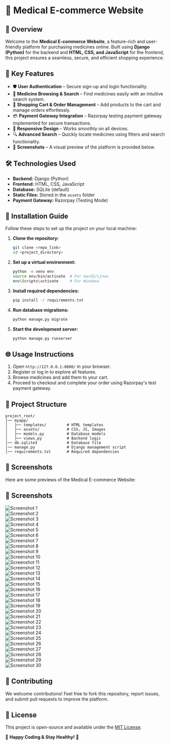 # 🏥 Medical E-commerce Website

## 🌟 Overview

Welcome to the **Medical E-commerce Website**, a feature-rich and user-friendly platform for purchasing medicines online. Built using **Django (Python)** for the backend and **HTML, CSS, and JavaScript** for the frontend, this project ensures a seamless, secure, and efficient shopping experience.

## 🚀 Key Features

- 🛡 **User Authentication** – Secure sign-up and login functionality.
- 💊 **Medicine Browsing & Search** – Find medicines easily with an intuitive search system.
- 🛒 **Shopping Cart & Order Management** – Add products to the cart and manage orders effortlessly.
- 💳 **Payment Gateway Integration** – Razorpay testing payment gateway implemented for secure transactions.
- 📱 **Responsive Design** – Works smoothly on all devices.
- 🔍 **Advanced Search** – Quickly locate medicines using filters and search functionality.
- 📸 **Screenshots** – A visual preview of the platform is provided below.

## 🛠 Technologies Used

- **Backend:** Django (Python)
- **Frontend:** HTML, CSS, JavaScript
- **Database:** SQLite (default)
- **Static Files:** Stored in the `assets` folder
- **Payment Gateway:** Razorpay (Testing Mode)

## 🔧 Installation Guide

Follow these steps to set up the project on your local machine:

1. **Clone the repository:**
   ```bash
   git clone <repo_link>
   cd <project_directory>
   ```
2. **Set up a virtual environment:**
   ```bash
   python -m venv env
   source env/bin/activate  # For macOS/Linux
   env\Scripts\activate     # For Windows
   ```
3. **Install required dependencies:**
   ```bash
   pip install -r requirements.txt
   ```
4. **Run database migrations:**
   ```bash
   python manage.py migrate
   ```
5. **Start the development server:**
   ```bash
   python manage.py runserver
   ```

## 🌐 Usage Instructions

1. Open `http://127.0.0.1:8000/` in your browser.
2. Register or log in to explore all features.
3. Browse medicines and add them to your cart.
4. Proceed to checkout and complete your order using Razorpay's test payment gateway.

## 📂 Project Structure

```
project_root/
│── myapp/
│   ├── templates/         # HTML templates
│   ├── assets/            # CSS, JS, Images
│   ├── models.py          # Database models
│   ├── views.py           # Backend logic
│── db.sqlite3             # Database file
│── manage.py              # Django management script
│── requirements.txt       # Required dependencies
```

## 📸 Screenshots

Here are some previews of the Medical E-commerce Website:

## 📸 Screenshots

![Screenshot 1](Screenshot%20(168).png)  
![Screenshot 2](Screenshot%20(169).png)  
![Screenshot 3](Screenshot%20(170).png)  
![Screenshot 4](Screenshot%20(171).png)  
![Screenshot 5](Screenshot%20(172).png)  
![Screenshot 6](Screenshot%20(173).png)  
![Screenshot 7](Screenshot%20(174).png)  
![Screenshot 8](Screenshot%20(175).png)  
![Screenshot 9](Screenshot%20(176).png)  
![Screenshot 10](Screenshot%20(177).png)  
![Screenshot 11](Screenshot%20(178).png)  
![Screenshot 12](Screenshot%20(179).png)  
![Screenshot 13](Screenshot%20(180).png)  
![Screenshot 14](Screenshot%20(181).png)  
![Screenshot 15](Screenshot%20(182).png)  
![Screenshot 16](Screenshot%20(183).png)  
![Screenshot 17](Screenshot%20(184).png)  
![Screenshot 18](Screenshot%20(185).png)  
![Screenshot 19](Screenshot%20(186).png)  
![Screenshot 20](Screenshot%20(187).png)  
![Screenshot 21](Screenshot%20(188).png)  
![Screenshot 22](Screenshot%20(189).png)  
![Screenshot 23](Screenshot%20(190).png)  
![Screenshot 24](Screenshot%20(191).png)  
![Screenshot 25](Screenshot%20(192).png)  
![Screenshot 26](Screenshot%20(193).png)  
![Screenshot 27](Screenshot%20(194).png)  
![Screenshot 28](Screenshot%20(195).png)  
![Screenshot 29](Screenshot%20(196).png)  
![Screenshot 30](Screenshot%20(197).png) 


## 🤝 Contributing

We welcome contributions! Feel free to fork this repository, report issues, and submit pull requests to improve the platform.

## 📜 License

This project is open-source and available under the [MIT License](LICENSE).

🚀 **Happy Coding & Stay Healthy!** 💙

